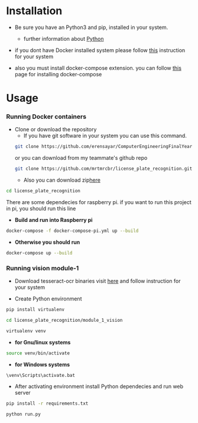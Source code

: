 # Installation

- Be sure you have an Python3 and pip, installed in your system.

    - further information about [Python](https://www.python.org/downloads/)

- if you dont have Docker installed system please follow [this](https://docs.docker.com/desktop/) instruction for your system

- also you must install docker-compose extension. you can follow [this](https://docs.docker.com/compose/install/) page for installing docker-compose

# Usage

### Running Docker containers
- Clone or download the repository
    - If you have git software in your system you can use this command.
    ```sh
    git clone https://github.com/erensayar/ComputerEngineeringFinalYearProject-LicensePlateRecognitionProject.git
    ```
    or you can download from my teammate's github repo
    ```sh
    git clone https://github.com/mrtmrcbr/license_plate_recognition.git
    ```
    - Also you can download zip[here](https://github.com/erensayar/ComputerEngineeringFinalYearProject-LicensePlateRecognitionProject/archive/master.zip)


```sh
cd license_plate_recognition
```

There are some dependecies for raspberry pi. if you want to run this project in pi, you should run this line
- **Build and run into Raspberry pi**
```sh
docker-compose -f docker-compose-pi.yml up --build
```

- **Otherwise you should run**
```sh
docker-compose up --build
```

### Running vision module-1

- Download tesseract-ocr binaries visit [here](https://tesseract-ocr.github.io/tessdoc/4.0-with-LSTM.html#400-alpha-for-windows) and follow instruction for your system

- Create Python environment
```sh
pip install virtualenv

cd license_plate_recognition/module_1_vision

virtualenv venv
```
- **for Gnu/linux systems**
```sh
source venv/bin/activate
```

- **for Windows systems**
```sh
\venv\Scripts\activate.bat
```

- After activating environment install Python dependecies and run web server
```sh
pip install -r requirements.txt

python run.py
```
